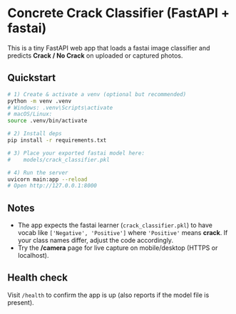 # Concrete Crack Classifier (FastAPI + fastai)

This is a tiny FastAPI web app that loads a fastai image classifier and predicts **Crack / No Crack** on uploaded or captured photos.

## Quickstart

```bash
# 1) Create & activate a venv (optional but recommended)
python -m venv .venv
# Windows: .venv\Scripts\activate
# macOS/Linux:
source .venv/bin/activate

# 2) Install deps
pip install -r requirements.txt

# 3) Place your exported fastai model here:
#    models/crack_classifier.pkl

# 4) Run the server
uvicorn main:app --reload
# Open http://127.0.0.1:8000
```

## Notes
- The app expects the fastai learner (`crack_classifier.pkl`) to have vocab like `['Negative', 'Positive']`
  where `'Positive'` means **crack**. If your class names differ, adjust the code accordingly.
- Try the **/camera** page for live capture on mobile/desktop (HTTPS or localhost).

## Health check
Visit `/health` to confirm the app is up (also reports if the model file is present).

